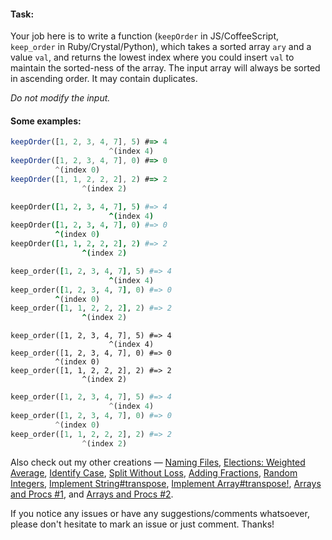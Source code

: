 #### Task:

Your job here is to write a function (`keepOrder` in JS/CoffeeScript, `keep_order` in Ruby/Crystal/Python), which takes a sorted array `ary` and a value `val`, and returns the lowest index where you could insert `val` to maintain the sorted-ness of the array. The input array will always be sorted in ascending order. It may contain duplicates.

_Do not modify the input._

#### Some examples:

```javascript
keepOrder([1, 2, 3, 4, 7], 5) #=> 4
                      ^(index 4)
keepOrder([1, 2, 3, 4, 7], 0) #=> 0
          ^(index 0)
keepOrder([1, 1, 2, 2, 2], 2) #=> 2
                ^(index 2)
```
```coffeescript
keepOrder([1, 2, 3, 4, 7], 5) #=> 4
                      ^(index 4)
keepOrder([1, 2, 3, 4, 7], 0) #=> 0
          ^(index 0)
keepOrder([1, 1, 2, 2, 2], 2) #=> 2
                ^(index 2)
```
```ruby
keep_order([1, 2, 3, 4, 7], 5) #=> 4
                      ^(index 4)
keep_order([1, 2, 3, 4, 7], 0) #=> 0
          ^(index 0)
keep_order([1, 1, 2, 2, 2], 2) #=> 2
                ^(index 2)
```
```crystal
keep_order([1, 2, 3, 4, 7], 5) #=> 4
                      ^(index 4)
keep_order([1, 2, 3, 4, 7], 0) #=> 0
          ^(index 0)
keep_order([1, 1, 2, 2, 2], 2) #=> 2
                ^(index 2)
```
```python
keep_order([1, 2, 3, 4, 7], 5) #=> 4
                      ^(index 4)
keep_order([1, 2, 3, 4, 7], 0) #=> 0
          ^(index 0)
keep_order([1, 1, 2, 2, 2], 2) #=> 2
                ^(index 2)
```

Also check out my other creations — [Naming Files](https://www.codewars.com/kata/naming-files), [Elections: Weighted Average](https://www.codewars.com/kata/elections-weighted-average), [Identify Case](https://www.codewars.com/kata/identify-case), [Split Without Loss](https://www.codewars.com/kata/split-without-loss), [Adding Fractions](https://www.codewars.com/kata/adding-fractions),
[Random Integers](https://www.codewars.com/kata/random-integers), [Implement String#transpose](https://www.codewars.com/kata/implement-string-number-transpose), [Implement Array#transpose!](https://www.codewars.com/kata/implement-array-number-transpose), [Arrays and Procs #1](https://www.codewars.com/kata/arrays-and-procs-number-1), and [Arrays and Procs #2](https://www.codewars.com/kata/arrays-and-procs-number-2).

If you notice any issues or have any suggestions/comments whatsoever, please don't hesitate to mark an issue or just comment. Thanks!